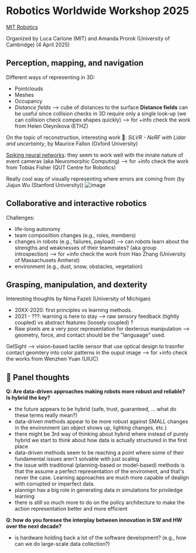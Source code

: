 # Robotics Worldwide Workshop 2025
[MIT Robotics](https://www.youtube.com/watch?v=0OdOvkm5Xi4)

Organized by Luca Carlone (MIT) and Amanda Prorok (University of Cambridge) (4 April 2025)

## Perception, mapping, and navigation

Different ways of representing in 3D:
- Pointclouds
- Meshes
- Occupancy
- *Distance fields* --> cube of distances to the surface
**Distance fields** can be useful since collision checks in 3D require only a single look-up (we can collision check compex shapes quickly) --> for +info check the work from Helen Oleynikova (ETHZ)

On the topic of reconstruction, interesting work 📑: *SiLVR - NeRF with Lidar and uncertainty*, by Maurice Fallon (Oxford University)

[Spiking neural networks](https://medium.com/@deanshorak/spiking-neural-networks-the-next-big-thing-in-ai-efe3310709b0): they seem to work well with the innate nature of event cameras (aka Neuromorphic Computing) --> for +info check the work from Tobias Fisher (QUT Centre for Robotics)

Really cool way of visually representing where errors are coming from (by Jiajun Wu (Stanford University))
![image](https://github.com/user-attachments/assets/60d7f574-7514-4ea9-b00b-9f9aceae217f)

## Collaborative and interactive robotics

Challenges:
- life-long autonomy
- team composiition changes (e.g., roles, members)
- changes in robots (e.g., failures, payload) --> can robots learn about the strengths and weaknesses of their teammates? (aka group introspection) --> for +info check the work from Hao Zhang (University of Massachusets Amherst)
- environment (e.g., dust, snow, obstacles, vegetation)

## Grasping, manipulation, and dexterity

Interesting thoughts by Nima Fazeli (University of Michigan)
- 20XX-2020: first principles vs learning methods. 
- 2021 - ???: learning is here to stay --> raw sensory feedback (tightly coupled) vs abstract features (loosely coupled) ?
- Raw pixels are a very poor representation for dexterous manipulation --> geometry, force, and contact should be the "languaage" used.

GelSight --> vision-based tactile sensor that use optical design to trasnfer contact geomtery into color patterns in the ouput image --> for +info check the works from Wenzhen Yuan (UIUC)

## 🧠 Panel thoughts

**Q: Are data-driven approaches making robots more robust and reliable? Is hybrid the key?**
- the future appears to be hybrid (safe, trust, guaranteed, ... what do these terms really mean?)
- data-driven methods appear to be more robust against SMALL changes in the environment (an object shows up, lighting changes, etc.)
- there might be 3rd way of thinking about hybrid where instead of purely hybrid we start to think about how data is actually structured in the first place
- data-driven methods seem to be reaching a point where some of their fundamental issues aren't solvable with just scaling
- the issue with traditional (planning-based or model-based) methods is that the assume a perfect representation of the enviroment, and that's never the case. Learning approaches are much more capable of dealign with corrupted or imperfect data.
- plannign has a big role in generating data in simulations for priviledge learning
- there is still so much more to do on the policy architecture to make the action representation better and more efficient

**Q: how do you foresee the interplay between innovation in SW and HW over the next decade?**
- is hardware holding back a lot of the software development? (e.g., how can we do large-scale data collection?) 



